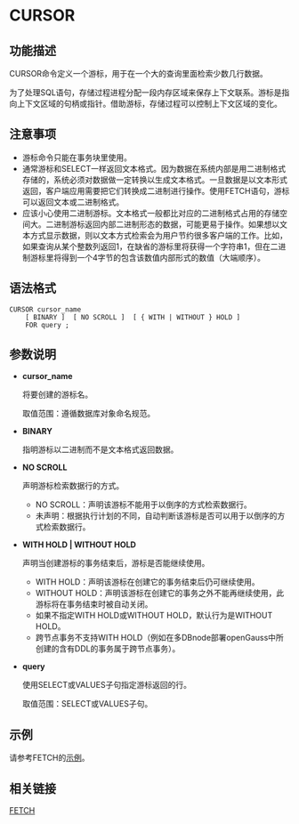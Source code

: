 # CURSOR<a name="ZH-CN_TOPIC_0242370592"></a>

## 功能描述<a name="zh-cn_topic_0237122128_zh-cn_topic_0059778820_sf3fcf0507ea74a0ba4c4b4cbf0a0a8ba"></a>

CURSOR命令定义一个游标，用于在一个大的查询里面检索少数几行数据。

为了处理SQL语句，存储过程进程分配一段内存区域来保存上下文联系。游标是指向上下文区域的句柄或指针。借助游标，存储过程可以控制上下文区域的变化。

## 注意事项<a name="zh-cn_topic_0237122128_zh-cn_topic_0059778820_s8f58e1ff1b9849b2845f196df6352f13"></a>

-   游标命令只能在事务块里使用。
-   通常游标和SELECT一样返回文本格式。因为数据在系统内部是用二进制格式存储的，系统必须对数据做一定转换以生成文本格式。一旦数据是以文本形式返回，客户端应用需要把它们转换成二进制进行操作。使用FETCH语句，游标可以返回文本或二进制格式。
-   应该小心使用二进制游标。文本格式一般都比对应的二进制格式占用的存储空间大。二进制游标返回内部二进制形态的数据，可能更易于操作。如果想以文本方式显示数据，则以文本方式检索会为用户节约很多客户端的工作。比如，如果查询从某个整数列返回1，在缺省的游标里将获得一个字符串1，但在二进制游标里将得到一个4字节的包含该数值内部形式的数值（大端顺序）。

## 语法格式<a name="zh-cn_topic_0237122128_zh-cn_topic_0059778820_s77068dc6043742e086ef7bfea9075223"></a>

```
CURSOR cursor_name
    [ BINARY ]  [ NO SCROLL ]  [ { WITH | WITHOUT } HOLD ]
    FOR query ;
```

## 参数说明<a name="zh-cn_topic_0237122128_zh-cn_topic_0059778820_safdd83ccfa754a3188de60962295adad"></a>

-   **cursor\_name**

    将要创建的游标名。

    取值范围：遵循数据库对象命名规范。

-   **BINARY**

    指明游标以二进制而不是文本格式返回数据。

-   **NO SCROLL**

    声明游标检索数据行的方式。

    -   NO SCROLL：声明该游标不能用于以倒序的方式检索数据行。
    -   未声明：根据执行计划的不同，自动判断该游标是否可以用于以倒序的方式检索数据行。

-   **WITH HOLD | WITHOUT HOLD**

    声明当创建游标的事务结束后，游标是否能继续使用。

    -   WITH HOLD：声明该游标在创建它的事务结束后仍可继续使用。
    -   WITHOUT HOLD：声明该游标在创建它的事务之外不能再继续使用，此游标将在事务结束时被自动关闭。
    -   如果不指定WITH HOLD或WITHOUT HOLD，默认行为是WITHOUT HOLD。
    -   跨节点事务不支持WITH HOLD（例如在多DBnode部署openGauss中所创建的含有DDL的事务属于跨节点事务）。

-   **query**

    使用SELECT或VALUES子句指定游标返回的行。

    取值范围：SELECT或VALUES子句。


## 示例<a name="zh-cn_topic_0237122128_zh-cn_topic_0059778820_s5587dfafbfee44509237e4eb718ccc55"></a>

请参考FETCH的[示例](FETCH.md#zh-cn_topic_0237122165_zh-cn_topic_0059778422_s1ee72832a27547e4949061a010e24578)。

## 相关链接<a name="zh-cn_topic_0237122128_zh-cn_topic_0059778820_sb9bc0f8b2b464231a9dc551fa79f0485"></a>

[FETCH](FETCH.md#ZH-CN_TOPIC_0242370629)

